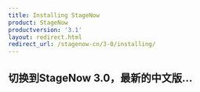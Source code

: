 ```yaml
---
title: Installing StageNow
product: StageNow
productversion: '3.1'
layout: redirect.html
redirect_url: /stagenow-cn/3-0/installing/
---
```


## 切换到StageNow 3.0，最新的中文版...
